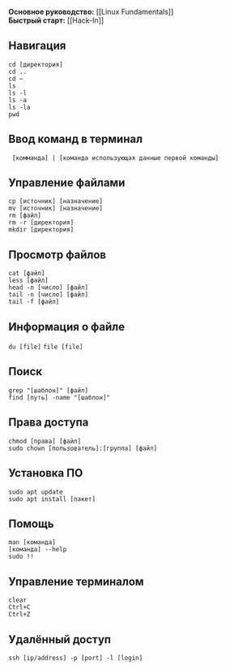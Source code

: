 **Основное руководство:** [[Linux Fundamentals]]  
**Быстрый старт:** [[Hack-In]]

## Навигация
`cd [директория]`  
`cd ..`  
`cd ~`  
`ls`  
`ls -l`  
`ls -a`  
`ls -la`  
`pwd`

## Ввод команд в терминал
` [комманда] | [команда использующая данные первой команды]`

## Управление файлами
`cp [источник] [назначение]`  
`mv [источник] [назначение]`  
`rm [файл]`  
`rm -r [директория]`  
`mkdir [директория]`

## Просмотр файлов
`cat [файл]`  
`less [файл]`  
`head -n [число] [файл]`  
`tail -n [число] [файл]`  
`tail -f [файл]`

## Информация о файле
`du [file]`
`file [file]`

## Поиск
`grep "[шаблон]" [файл]`  
`find [путь] -name "[шаблон]"`

## Права доступа
`chmod [права] [файл]`  
`sudo chown [пользователь]:[группа] [файл]`

## Установка ПО
`sudo apt update`  
`sudo apt install [пакет]`

## Помощь
`man [команда]`  
`[команда] --help`  
`sudo !!`

## Управление терминалом
`clear`  
`Ctrl+C`  
`Ctrl+Z`

## Удалённый доступ
`ssh [ip/address] -p [port] -l [login]`